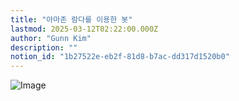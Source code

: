 ```yaml
---
title: "아마존 람다를 이용한 봇"
lastmod: 2025-03-12T02:22:00.000Z
author: "Gunn Kim"
description: ""
notion_id: "1b27522e-eb2f-81d8-b7ac-dd317d1520b0"
---
```


![Image](https://i.imgur.com/Hk50b1E.png)



